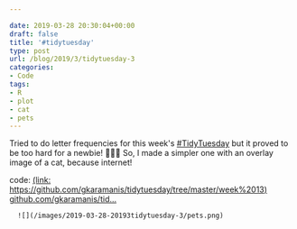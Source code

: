 ```yaml
---

date: 2019-03-28 20:30:04+00:00
draft: false
title: '#tidytuesday'
type: post
url: /blog/2019/3/tidytuesday-3
categories:
- Code
tags:
- R
- plot
- cat
- pets
---
```


Tried to do letter frequencies for this week's [#TidyTuesday](https://mobile.twitter.com/hashtag/TidyTuesday?src=hashtag_click) but it proved to be too hard for a newbie! 🤷🏽‍♀️ So, I made a simpler one with an overlay image of a cat, because internet! 

code: [(link: https://github.com/gkaramanis/tidytuesday/tree/master/week%2013) github.com/gkaramanis/tid…](https://t.co/GkGxsDehbs?amp=1)


  
      ![](/images/2019-03-28-20193tidytuesday-3/pets.png)

